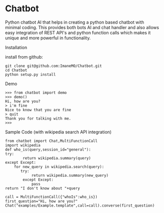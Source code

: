 # Chatbot
Python chatbot AI that helps in creating a python based chatbot with minimal coding. This provides both bots AI and chat handler and also allows easy integration of REST API's and python function calls which makes it unique and more powerful in functionality.

Installation

install from github:

    git clone git@github.com:ImaneMO/Chatbot.git
    cd Chatbot
    python setup.py install

Demo

    >>> from chatbot import demo
    >>> demo()
    Hi, how are you?
    > i'm fine
    Nice to know that you are fine
    > quit
    Thank you for talking with me.
    >>> 

Sample Code (with wikipedia search API integration)



    from chatbot import Chat,MultiFunctionCall
    import wikipedia
    def who_is(query,session_id="general"):
    try:
            return wikipedia.summary(query)
    except Except:
        for new_query in wikipedia.search(query):
           try:
                return wikipedia.summary(new_query)
            except Except:
                pass
    return "I don't know about "+query
        
    call = MultiFunctionCall({"whoIs":who_is})
    first_question="Hi, how are you?"
    Chat("examples/Example.template",call=call).converse(first_question)

